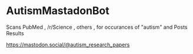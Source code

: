 # AutismMastadonBot 
Scans PubMed , /r/Science , others , for occurances of "autism" and Posts Results 

https://mastodon.social/@autism_research_papers